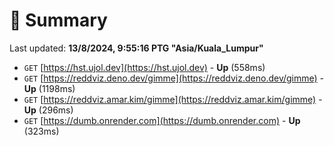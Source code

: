 # 📖 Summary
Last updated: **13/8/2024, 9:55:16 PTG "Asia/Kuala_Lumpur"**

- `GET` [https://hst.ujol.dev](https://hst.ujol.dev) - **Up** (558ms)
- `GET` [https://reddviz.deno.dev/gimme](https://reddviz.deno.dev/gimme) - **Up** (1198ms)
- `GET` [https://reddviz.amar.kim/gimme](https://reddviz.amar.kim/gimme) - **Up** (296ms)
- `GET` [https://dumb.onrender.com](https://dumb.onrender.com) - **Up** (323ms)
